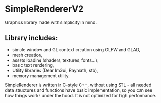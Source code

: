 # SimpleRendererV2

Graphics library made with simplicity in mind.

## Library includes:
- simple window and GL context creation using GLFW and GLAD,
- mesh creation,
- assets loading (shaders, textures, fonts...), 
- basic text rendering,
- Utility libraries (Dear ImGui, Raymath, stb),
- memory management utility.

SimpleRenderer is written in C-style C++, without using STL - all needed data structures and functions have basic implementation, so you can see how things works under the hood. It is not optimized for high performance.